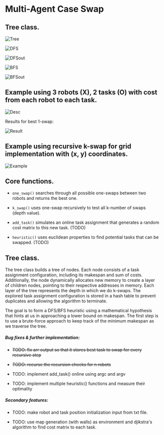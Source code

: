 # Multi-Agent Case Swap

## Tree class.
![Tree](assets/tree.jpg)

![DFS](assets/DFS.jpg)

![DFSout](assets/DFSout.jpg)

![BFS](assets/BFS.jpg)

![BFSout](assets/BFSout.jpg)

## Example using 3 robots (X), 2 tasks (O) with cost from each robot to each task.

![Desc](assets/1-swap.jpg)

Results for best 1-swap:

![Result](assets/results.png)

## Example using recursive k-swap for grid implementation with (x, y) coordinates.

![Example](assets/milestone.png)

## Core functions.

- `one_swap()` searches through all possible one-swaps between two robots and returns the best one.

- `k_swap()` uses one-swap recursively to test all k-number of swaps (depth value).

- `add_task()` simulates an online task assignment that generates a random cost matrix to this new task. (TODO)

- `heuristic()` uses euclidean properties to find potential tasks that can be swapped. (TODO)

## Tree class.

The tree class builds a tree of nodes. Each node consists of a task assignment configuration, including its makespan and sum of costs. Additionally, the node dynamically allocates new memory to create a layer of children nodes, pointing to their respective addresses in memory. Each layer of the tree represents the depth in which we do k-swaps. The explored task assignment configuration is stored in a hash table to prevent duplicates and allowing the algorithm to terminate.

The goal is to form a DFS/BFS heuristic using a mathematical hypothesis that hints at us in approaching a lower bound on makespan. The first step is to use a brute-force approach to keep track of the minimum makespan as we traverse the tree.

##### Bug fixes & further implementation:
- ~~TODO: fix arr output so that it stores best task to swap for every recursive step~~

- ~~TODO: recurse the recursion checks for n robots~~

- TODO: implement add_task() online using argc and argv

- TODO: implement multiple heuristic() functions and measure their optimality

##### Secondary features:
- TODO: make robot and task position initialization input from txt file.

- TODO: use map generation (with walls) as environment and djikstra's algorithm to find cost matrix to each task.
